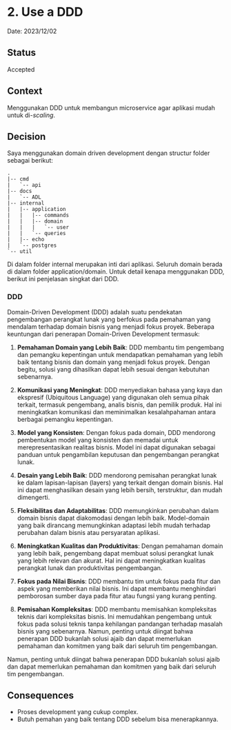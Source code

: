 # 2. Use a DDD

Date: 2023/12/02

## Status

Accepted

## Context

Menggunakan DDD untuk membangun microservice agar aplikasi mudah untuk di-*scaling*.

## Decision

Saya menggunakan domain driven development dengan structur folder sebagai berikut:

```
.
|-- cmd
|   `-- api
|-- docs
|   `-- ADL
|-- internal
|   |-- application
|   |   |-- commands
|   |   |-- domain
|   |   |   `-- user
|   |   `-- queries
|   |-- echo
|   `-- postgres
`-- util
```
Di dalam folder internal merupakan inti dari aplikasi. Seluruh domain berada di dalam folder application/domain. 
Untuk detail kenapa menggunakan DDD, berikut ini penjelasan singkat dari DDD.

### DDD
Domain-Driven Development (DDD) adalah suatu pendekatan pengembangan perangkat lunak yang berfokus pada pemahaman yang mendalam terhadap domain bisnis yang menjadi fokus proyek. Beberapa keuntungan dari penerapan Domain-Driven Development termasuk:

1. **Pemahaman Domain yang Lebih Baik**:
DDD membantu tim pengembang dan pemangku kepentingan untuk mendapatkan pemahaman yang lebih baik tentang bisnis dan domain yang menjadi fokus proyek. Dengan begitu, solusi yang dihasilkan dapat lebih sesuai dengan kebutuhan sebenarnya.

1. **Komunikasi yang Meningkat**:
DDD menyediakan bahasa yang kaya dan ekspresif (Ubiquitous Language) yang digunakan oleh semua pihak terkait, termasuk pengembang, analis bisnis, dan pemilik produk. Hal ini meningkatkan komunikasi dan meminimalkan kesalahpahaman antara berbagai pemangku kepentingan.

1. **Model yang Konsisten**:
Dengan fokus pada domain, DDD mendorong pembentukan model yang konsisten dan memadai untuk merepresentasikan realitas bisnis. Model ini dapat digunakan sebagai panduan untuk pengambilan keputusan dan pengembangan perangkat lunak.

1. **Desain yang Lebih Baik**:
DDD mendorong pemisahan perangkat lunak ke dalam lapisan-lapisan (layers) yang terkait dengan domain bisnis. Hal ini dapat menghasilkan desain yang lebih bersih, terstruktur, dan mudah dimengerti.

1. **Fleksibilitas dan Adaptabilitas**:
DDD memungkinkan perubahan dalam domain bisnis dapat diakomodasi dengan lebih baik. Model-domain yang baik dirancang memungkinkan adaptasi lebih mudah terhadap perubahan dalam bisnis atau persyaratan aplikasi.

1. **Meningkatkan Kualitas dan Produktivitas**:
Dengan pemahaman domain yang lebih baik, pengembang dapat membuat solusi perangkat lunak yang lebih relevan dan akurat. Hal ini dapat meningkatkan kualitas perangkat lunak dan produktivitas pengembangan.

1. **Fokus pada Nilai Bisnis**:
DDD membantu tim untuk fokus pada fitur dan aspek yang memberikan nilai bisnis. Ini dapat membantu menghindari pemborosan sumber daya pada fitur atau fungsi yang kurang penting.

1. **Pemisahan Kompleksitas**:
DDD membantu memisahkan kompleksitas teknis dari kompleksitas bisnis. Ini memudahkan pengembang untuk fokus pada solusi teknis tanpa kehilangan pandangan terhadap masalah bisnis yang sebenarnya.
Namun, penting untuk diingat bahwa penerapan DDD bukanlah solusi ajaib dan dapat memerlukan pemahaman dan komitmen yang baik dari seluruh tim pengembangan.

Namun, penting untuk diingat bahwa penerapan DDD bukanlah solusi ajaib dan dapat memerlukan pemahaman dan komitmen yang baik dari seluruh tim pengembangan.

## Consequences

- Proses development yang cukup complex.
- Butuh pemahan yang baik tentang DDD sebelum bisa menerapkannya.
